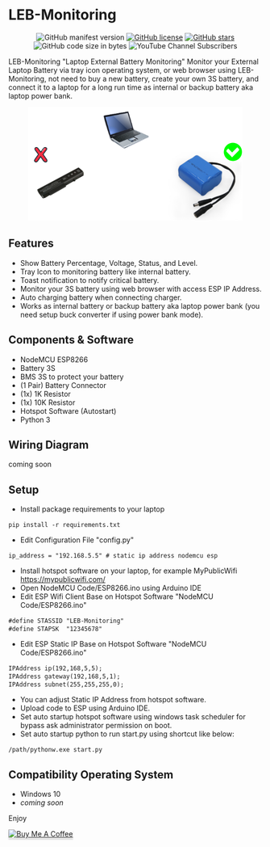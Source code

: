 # LEB-Monitoring
<p align="center">
 <img alt="GitHub manifest version" src="https://img.shields.io/github/manifest-json/v/habibulilalbaab/LEB-Monitoring">
 <a href="https://github.com/habibulilalbaab/LEB-Monitoring/blob/main/LICENSE"><img alt="GitHub license" src="https://img.shields.io/github/license/habibulilalbaab/LEB-Monitoring"></a>
 <a href="https://github.com/habibulilalbaab/LEB-Monitoring/stargazers"><img alt="GitHub stars" src="https://img.shields.io/github/stars/habibulilalbaab/LEB-Monitoring"></a>
 <img alt="GitHub code size in bytes" src="https://img.shields.io/github/languages/code-size/habibulilalbaab/LEB-Monitoring">
 <img alt="YouTube Channel Subscribers" src="https://img.shields.io/youtube/channel/subscribers/UCHYBXV9T_XbFkKivann442A?style=social">
 </p>

LEB-Monitoring "Laptop External Battery Monitoring" Monitor your External Laptop Battery via tray icon operating system, or web browser using LEB-Monitoring, not need to buy a new battery, create your own 3S battery, and connect it to a laptop for a long run time as internal or backup battery aka laptop power bank.


<p align="center">
  <img src="assets/Image-Ilustration.png" />
</p>

## Features
- Show Battery Percentage, Voltage, Status, and Level.
- Tray Icon to monitoring battery like internal battery.
- Toast notification to notify critical battery.
- Monitor your 3S battery using web browser with access ESP IP Address.
- Auto charging battery when connecting charger.
- Works as internal battery or backup battery aka laptop power bank (you need setup buck converter if using power bank mode).

## Components & Software
- NodeMCU ESP8266
- Battery 3S
- BMS 3S to protect your battery
- (1 Pair) Battery Connector
- (1x) 1K Resistor
- (1x) 10K Resistor
- Hotspot Software (Autostart)
- Python 3

## Wiring Diagram
coming soon

## Setup
- Install package requirements to your laptop
```
pip install -r requirements.txt
```
- Edit Configuration File "config.py"
```
ip_address = "192.168.5.5" # static ip address nodemcu esp
```
- Install hotspot software on your laptop, for example MyPublicWifi https://mypublicwifi.com/
- Open NodeMCU Code/ESP8266.ino using Arduino IDE
- Edit ESP Wifi Client Base on Hotspot Software "NodeMCU Code/ESP8266.ino"
```
#define STASSID "LEB-Monitoring"
#define STAPSK  "12345678"
```
- Edit ESP Static IP  Base on Hotspot Software "NodeMCU Code/ESP8266.ino"
```
IPAddress ip(192,168,5,5);   
IPAddress gateway(192,168,5,1);   
IPAddress subnet(255,255,255,0);  
```
- You can adjust Static IP Address from hotspot software.
- Upload code to ESP using Arduino IDE.
- Set auto startup hotspot software using windows task scheduler for bypass ask administrator permission on boot.
- Set auto startup python to run start.py using shortcut like below:
```
/path/pythonw.exe start.py
```
## Compatibility Operating System
- Windows 10
- <i>coming soon</i>


Enjoy

<a href="https://www.buymeacoffee.com/habibulilalbaab" target="_blank"><img src="https://www.buymeacoffee.com/assets/img/custom_images/orange_img.png" alt="Buy Me A Coffee" style="height: 41px !important;width: 174px !important;box-shadow: 0px 3px 2px 0px rgba(190, 190, 190, 0.5) !important;-webkit-box-shadow: 0px 3px 2px 0px rgba(190, 190, 190, 0.5) !important;" ></a>
